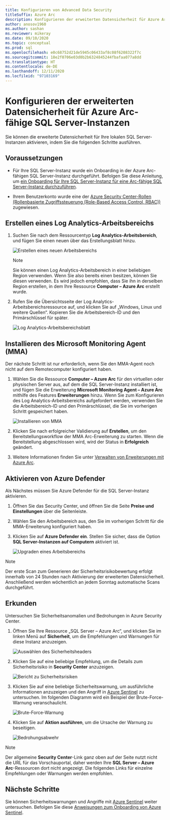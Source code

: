 ```yaml
---
title: Konfigurieren von Advanced Data Security
titleSuffix: Azure Arc
description: Konfigurieren der erweiterten Datensicherheit für Azure Arc-fähige SQL Server-Instanzen
author: anosov1960
ms.author: sashan
ms.reviewer: mikeray
ms.date: 09/10/2020
ms.topic: conceptual
ms.prod: sql
ms.openlocfilehash: e0c68752d21de5945c06433af8c08f6208322f7c
ms.sourcegitcommit: 18e2f0706e03d0b2b6324845244fbafaa077a8dd
ms.translationtype: HT
ms.contentlocale: de-DE
ms.lasthandoff: 12/11/2020
ms.locfileid: "97103169"
---
```

# <a name="configure-advanced-data-security-for-azure-arc-enabled-sql-server-instance"></a>Konfigurieren der erweiterten Datensicherheit für Azure Arc-fähige SQL Server-Instanzen

Sie können die erweiterte Datensicherheit für Ihre lokalen SQL Server-Instanzen aktivieren, indem Sie die folgenden Schritte ausführen.

## <a name="prerequisites"></a>Voraussetzungen

* Für Ihre SQL Server-Instanz wurde ein Onboarding in der Azure Arc-fähigen SQL Server-Instanz durchgeführt. Befolgen Sie diese Anleitung, um [ein Onboarding für Ihre SQL Server-Instanz für eine Arc-fähige SQL Server-Instanz durchzuführen](connect.md).

* Ihrem Benutzerkonto wurde eine der [Azure Security Center-Rollen (Rollenbasierte Zugriffssteuerung (Role-Based Access Control, RBAC))](/azure/security-center/security-center-permissions) zugewiesen.

## <a name="create-a-log-analytics-workspace"></a>Erstellen eines Log Analytics-Arbeitsbereichs

1. Suchen Sie nach dem Ressourcentyp __Log Analytics-Arbeitsbereich__, und fügen Sie einen neuen über das Erstellungsblatt hinzu.

   ![Erstellen eines neuen Arbeitsbereichs](media/configure-advanced-data-security/create-new-log-analytics-workspace.png)

   > [!NOTE]
   > Sie können einen Log Analytics-Arbeitsbereich in einer beliebigen Region verwenden. Wenn Sie also bereits einen besitzen, können Sie diesen verwenden. Es wird jedoch empfohlen, dass Sie ihn in derselben Region erstellen, in dem Ihre Ressource __Computer – Azure Arc__ erstellt wurde.

1. Rufen Sie die Übersichtsseite der Log Analytics-Arbeitsbereichsressource auf, und klicken Sie auf „Windows, Linux und weitere Quellen“. Kopieren Sie die Arbeitsbereich-ID und den Primärschlüssel für später.

   ![Log Analytics-Arbeitsbereichsblatt](media/configure-advanced-data-security/log-analytics-workspace-blade.png)

## <a name="install-microsoft-monitoring-agent-mma"></a>Installieren des Microsoft Monitoring Agent (MMA)

Der nächste Schritt ist nur erforderlich, wenn Sie den MMA-Agent noch nicht auf dem Remotecomputer konfiguriert haben.

1. Wählen Sie die Ressource __Computer – Azure Arc__ für den virtuellen oder physischen Server aus, auf dem die SQL Server-Instanz installiert ist, und fügen Sie die Erweiterung __Microsoft Monitoring Agent – Azure Arc__ mithilfe des Features **Erweiterungen** hinzu. Wenn Sie zum Konfigurieren des Log Analytics-Arbeitsbereichs aufgefordert werden, verwenden Sie die Arbeitsbereich-ID und den Primärschlüssel, die Sie im vorherigen Schritt gespeichert haben.

   ![Installieren von MMA](media/configure-advanced-data-security/install-mma-extension.png)

1. Klicken Sie nach erfolgreicher Validierung auf **Erstellen**, um den Bereitstellungsworkflow der MMA Arc-Erweiterung zu starten. Wenn die Bereitstellung abgeschlossen wird, wird der Status in **Erfolgreich** geändert.

1. Weitere Informationen finden Sie unter [Verwalten von Erweiterungen mit Azure Arc](/azure/azure-arc/servers/manage-vm-extensions).

## <a name="enable-azure-defender"></a>Aktivieren von Azure Defender

Als Nächstes müssen Sie Azure Defender für die SQL Server-Instanz aktivieren.

1. Öffnen Sie das Security Center, und öffnen Sie die Seite **Preise und Einstellungen** über die Seitenleiste.

1. Wählen Sie den Arbeitsbereich aus, den Sie im vorherigen Schritt für die MMA-Erweiterung konfiguriert haben.

1. Klicken Sie auf **Azure Defender ein**. Stellen Sie sicher, dass die Option **SQL Server-Instanzen auf Computern** aktiviert ist.

   ![Upgraden eines Arbeitsbereichs](media/configure-advanced-data-security/enable-azure-defender.png)

 > [!NOTE]
   > Der erste Scan zum Generieren der Sicherheitsrisikobewertung erfolgt innerhalb von 24 Stunden nach Aktivierung der erweiterten Datensicherheit. Anschließend werden wöchentlich an jedem Sonntag automatische Scans durchgeführt.

## <a name="explore"></a>Erkunden

Untersuchen Sie Sicherheitsanomalien und Bedrohungen in Azure Security Center.

1. Öffnen Sie Ihre Ressource „SQL Server – Azure Arc“, und klicken Sie im linken Menü auf **Sicherheit**, um die Empfehlungen und Warnungen für diese Instanz anzuzeigen.

   ![Auswählen des Sicherheitsheaders](media/configure-advanced-data-security/security-heading-sql-server-arc.png)

1. Klicken Sie auf eine beliebige Empfehlung, um die Details zum Sicherheitsrisiko in __Security Center__ anzuzeigen.

   ![Bericht zu Sicherheitsrisiken](media/configure-advanced-data-security/vulnerabilities-report.png)

1. Klicken Sie auf eine beliebige Sicherheitswarnung, um ausführliche Informationen anzuzeigen und den Angriff in [Azure Sentinel](/azure/sentinel/overview) zu untersuchen. Im folgenden Diagramm wird ein Beispiel der Brute-Force-Warnung veranschaulicht.

   ![Brute-Force-Warnung](media/configure-advanced-data-security/brute-force-alert.png)

1. Klicken Sie auf **Aktion ausführen**, um die Ursache der Warnung zu beseitigen.

   ![Bedrohungsabwehr](media/configure-advanced-data-security/brute-force-alert-mitigation.png)

> [!NOTE]
> Der allgemeine __Security Center__-Link ganz oben auf der Seite nutzt nicht die URL für das Vorschauportal, daher werden Ihre __SQL Server – Azure Arc__-Ressourcen dort nicht angezeigt. Die folgenden Links für einzelne Empfehlungen oder Warnungen werden empfohlen.

## <a name="next-steps"></a>Nächste Schritte

Sie können Sicherheitswarnungen und Angriffe mit [Azure Sentinel](/azure/sentinel/overview) weiter untersuchen. Befolgen Sie diese [Anweisungen zum Onboarding von Azure Sentinel](/azure/sentinel/connect-data-sources).